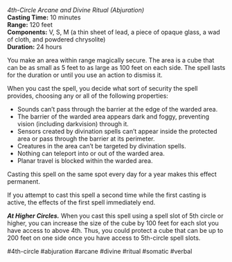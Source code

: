 *4th-Circle Arcane and Divine Ritual (Abjuration)*  
**Casting Time:** 10 minutes  
**Range:** 120 feet  
**Components:** V, S, M (a thin sheet of lead, a piece of opaque glass, a wad of cloth, and powdered chrysolite)  
**Duration:** 24 hours

You make an area within range magically secure. The area is a cube that can be as small as 5 feet to as large as 100 feet on each side. The spell lasts for the duration or until you use an action to dismiss it.

When you cast the spell, you decide what sort of security the spell provides, choosing any or all of the following properties:
* Sounds can’t pass through the barrier at the edge of the warded area.
* The barrier of the warded area appears dark and foggy, preventing vision (including darkvision) through it.
* Sensors created by divination spells can’t appear inside the protected area or pass through the barrier at its perimeter.
* Creatures in the area can’t be targeted by divination spells.
* Nothing can teleport into or out of the warded area.
* Planar travel is blocked within the warded area.

Casting this spell on the same spot every day for a year makes this effect permanent.

If you attempt to cast this spell a second time while the first casting is active, the effects of the first spell immediately end.

***At Higher Circles.*** When you cast this spell using a spell slot of 5th circle or higher, you can increase the size of the cube by 100 feet for each slot you have access to above 4th. Thus, you could protect a cube that can be up to 200 feet on one side once you have access to 5th-circle spell slots.

#4th-circle #abjuration #arcane #divine #ritual #somatic #verbal
